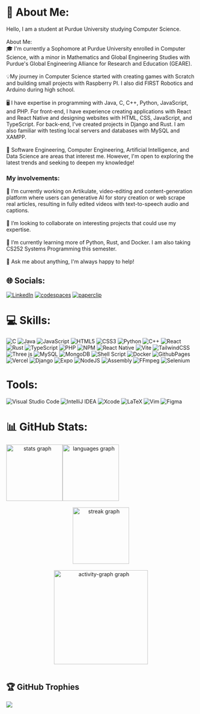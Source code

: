 # 💫 About Me:
Hello, I am a student at Purdue University studying Computer Science. <br><br>About Me:<br>🎓 I'm currently a Sophomore at Purdue University enrolled in Computer Science, with a minor in Mathematics and Global Engineering Studies with Purdue's Global Engineering Alliance for Research and Education (GEARE).<br><br>💡My journey in Computer Science started with creating games with Scratch and building small projects with Raspberry PI. I also did FIRST Robotics and Arduino during high school.<br><br>🖥️ I have expertise in programming with Java, C, C++, Python, JavaScript, and PHP. For front-end, I have experience creating applications with React and React Native and designing websites with HTML, CSS, JavaScript, and TypeScript. For back-end, I've created projects in Django and Rust. I am also familiar with testing local servers and databases with MySQL and XAMPP.<br><br>🤖 Software Engineering, Computer Engineering, Artificial Intelligence, and Data Science are areas that interest me. However, I'm open to exploring the latest trends and seeking to deepen my knowledge!<br>

### My involvements:
🔭 I’m currently working on Artikulate, video-editing and content-generation platform where users can generative AI for story creation or web scrape real articles, resulting in fully edited videos with text-to-speech audio and captions. <br><br>👯 I’m looking to collaborate on interesting projects that could use my expertise.<br><br>🌱 I’m currently learning more of Python, Rust, and Docker. I am also taking CS252 Systems Programming this semester.<br><br>💬 Ask me about anything, I'm always happy to help!<br>


## 🌐 Socials:
[![LinkedIn](https://img.shields.io/badge/LinkedIn-%230077B5.svg?style=for-the-badge&logo=linkedin&logoColor=white)](https://linkedin.com/in/colinwu0403) 
[![codespaces](https://custom-icon-badges.herokuapp.com/badge/Website-0a00ba?style=for-the-badge&logo=codespaces&logoColor=white)](https://colinwu.me/)
[![paperclip](https://custom-icon-badges.herokuapp.com/badge/Resume-00c515?style=for-the-badge&logo=paperclip&logoColor=white)](https://colinwu.me/#resume)
# 💻 Skills:
![C](https://img.shields.io/badge/c-%2300599C.svg?style=for-the-badge&logo=c&logoColor=white) ![Java](https://img.shields.io/badge/java-%23ED8B00.svg?style=for-the-badge&logo=openjdk&logoColor=white) ![JavaScript](https://img.shields.io/badge/javascript-%23323330.svg?style=for-the-badge&logo=javascript&logoColor=%23F7DF1E) ![HTML5](https://img.shields.io/badge/html5-%23E34F26.svg?style=for-the-badge&logo=html5&logoColor=white) ![CSS3](https://img.shields.io/badge/CSS-1572B6?style=for-the-badge&logo=css3&logoColor=white) ![Python](https://img.shields.io/badge/python-3670A0?style=for-the-badge&logo=python&logoColor=ffdd54) ![C++](https://img.shields.io/badge/c++-%2300599C.svg?style=for-the-badge&logo=c%2B%2B&logoColor=white) ![React](https://img.shields.io/badge/react-%2320232a.svg?style=for-the-badge&logo=react&logoColor=%2361DAFB) ![Rust](https://img.shields.io/badge/rust-%23000000.svg?style=for-the-badge&logo=rust&logoColor=white) ![TypeScript](https://img.shields.io/badge/typescript-%23007ACC.svg?style=for-the-badge&logo=typescript&logoColor=white) ![PHP](https://img.shields.io/badge/php-%23777BB4.svg?style=for-the-badge&logo=php&logoColor=white)  ![NPM](https://img.shields.io/badge/NPM-%23CB3837.svg?style=for-the-badge&logo=npm&logoColor=white) ![React Native](https://img.shields.io/badge/react_native-%2320232a.svg?style=for-the-badge&logo=react&logoColor=%2361DAFB) ![Vite](https://img.shields.io/badge/vite-%23646CFF.svg?style=for-the-badge&logo=vite&logoColor=white) ![TailwindCSS](https://img.shields.io/badge/tailwindcss-%2338B2AC.svg?style=for-the-badge&logo=tailwind-css&logoColor=white) ![Three js](https://img.shields.io/badge/threejs-black?style=for-the-badge&logo=three.js&logoColor=white) ![MySQL](https://img.shields.io/badge/mysql-%2300000f.svg?style=for-the-badge&logo=mysql&logoColor=white) ![MongoDB](https://img.shields.io/badge/MongoDB-%234ea94b.svg?style=for-the-badge&logo=mongodb&logoColor=white) ![Shell Script](https://img.shields.io/badge/shell_script-%23121011.svg?style=for-the-badge&logo=gnu-bash&logoColor=white) ![Docker](https://img.shields.io/badge/docker-%230db7ed.svg?style=for-the-badge&logo=docker&logoColor=white) ![GithubPages](https://img.shields.io/badge/github%20pages-121013?style=for-the-badge&logo=github&logoColor=white) ![Vercel](https://img.shields.io/badge/vercel-%23000000.svg?style=for-the-badge&logo=vercel&logoColor=white) ![Django](https://img.shields.io/badge/django-%23092E20.svg?style=for-the-badge&logo=django&logoColor=white) ![Expo](https://img.shields.io/badge/expo-1C1E24?style=for-the-badge&logo=expo&logoColor=#D04A37) ![NodeJS](https://img.shields.io/badge/node.js-6DA55F?style=for-the-badge&logo=node.js&logoColor=white) ![Assembly](https://img.shields.io/badge/Assembly-007AAC?style=for-the-badge&logo=assemblyscript&logoColor=white) ![FFmpeg](https://img.shields.io/badge/FFmpeg-007808?style=for-the-badge&logo=ffmpeg&logoColor=white) ![Selenium](https://img.shields.io/badge/Selenium-43B02A?style=for-the-badge&logo=selenium&logoColor=white) 

# Tools:
![Visual Studio Code](https://img.shields.io/badge/Visual%20Studio%20Code-007ACC?style=for-the-badge&logo=visualstudiocode&logoColor=white) ![IntelliJ IDEA](https://img.shields.io/badge/IntelliJ%20IDEA-000000?style=for-the-badge&logo=intellijidea&logoColor=white) ![Xcode](https://img.shields.io/badge/Xcode-147EFB?style=for-the-badge&logo=xcode&logoColor=white) ![LaTeX](https://img.shields.io/badge/latex-%23008080.svg?style=for-the-badge&logo=latex&logoColor=white) ![Vim](https://img.shields.io/badge/Vim-019733?style=for-the-badge&logo=vim&logoColor=white) ![Figma](https://img.shields.io/badge/figma-%23F24E1E.svg?style=for-the-badge&logo=figma&logoColor=white)

# 📊 GitHub Stats:
<div align="center">
<!--   <br> -->
  <div style="display: flex; flex-direction: row;">
    <img src="https://github-readme-stats.vercel.app/api?username=ColinWu0403&show=prs_merged,prs_merged_percentage&hide_title=false&hide_rank=false&show_icons=true&include_all_commits=true&count_private=true&disable_animations=false&theme=nightowl&locale=en&hide_border=false&order=1&custom_title=GitHub%20Stats" height="150" alt="stats graph"  />
    <img src="https://github-readme-stats.vercel.app/api/top-langs?username=ColinWu0403&locale=en&hide_title=false&layout=compact&card_width=320&hide=Hack,Pascal&langs_count=10&theme=nightowl&hide_border=false&order=2&custom_title=My%20Most%20Used%20Languages&exclude_repo=Portfolio-Website-ReactJS" height="150" alt="languages graph"  />
  </div><br>
  <img src="https://streak-stats.demolab.com?user=ColinWu0403&locale=en&mode=weekly&theme=nightowl&hide_border=false&border_radius=5&date_format=M%20j%5B,%20Y%5D&order=3" height="150" alt="streak graph"  /><br><br>

  <img src="https://github-readme-activity-graph.vercel.app/graph?username=ColinWu0403&radius=16&theme=nightowl&area=true&order=5&custom_title=My%20Contribution%20Graph&hide_border=false&hide_title=false" height="250" alt="activity-graph graph"  />
</div><br>

## 🏆 GitHub Trophies
![](https://github-profile-trophy.vercel.app/?username=ColinWu0403&theme=darkhub&no-frame=false&no-bg=false&margin-w=4)

<!-- Proudly created with GPRM ( https://gprm.itsvg.in ) -->
